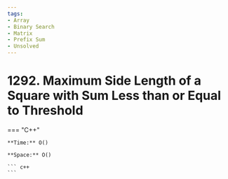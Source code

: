 ```yaml
---
tags:
- Array
- Binary Search
- Matrix
- Prefix Sum
- Unsolved
---
```



# 1292. Maximum Side Length of a Square with Sum Less than or Equal to Threshold

=== "C++"

    **Time:** O()

    **Space:** O()

    ``` c++
    ```